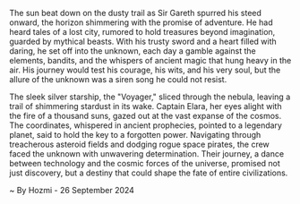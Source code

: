 
The sun beat down on the dusty trail as Sir Gareth spurred his steed onward, the horizon shimmering with the promise of adventure. He had heard tales of a lost city, rumored to hold treasures beyond imagination, guarded by mythical beasts. With his trusty sword and a heart filled with daring, he set off into the unknown, each day a gamble against the elements, bandits, and the whispers of ancient magic that hung heavy in the air.  His journey would test his courage, his wits, and his very soul, but the allure of the unknown was a siren song he could not resist.

The sleek silver starship, the "Voyager," sliced through the nebula, leaving a trail of shimmering stardust in its wake. Captain Elara, her eyes alight with the fire of a thousand suns, gazed out at the vast expanse of the cosmos.  The coordinates, whispered in ancient prophecies, pointed to a legendary planet, said to hold the key to a forgotten power.  Navigating through treacherous asteroid fields and dodging rogue space pirates, the crew faced the unknown with unwavering determination.  Their journey, a dance between technology and the cosmic forces of the universe, promised not just discovery, but a destiny that could shape the fate of entire civilizations. 

~ By Hozmi - 26 September 2024
